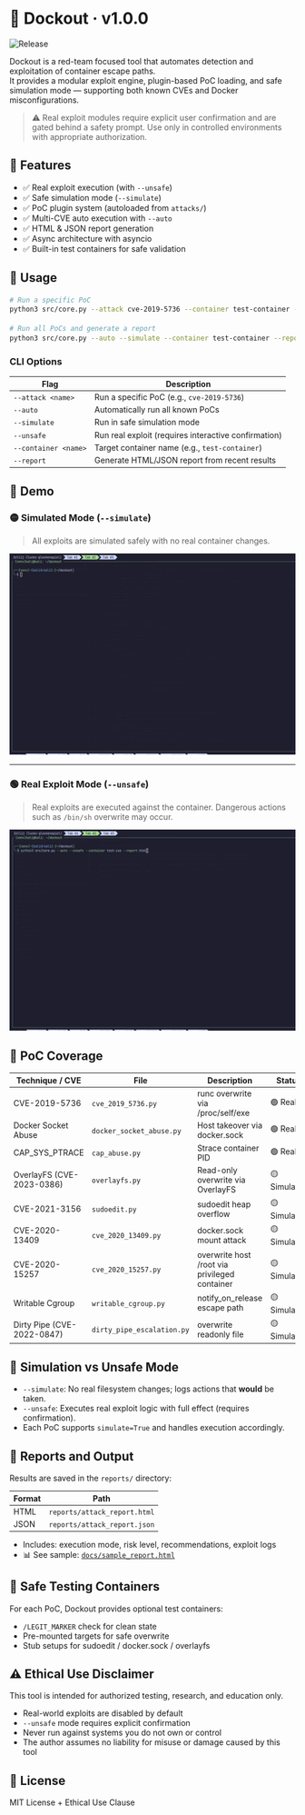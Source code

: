 # 🐳 Dockout · v1.0.0
![Release](https://img.shields.io/github/v/release/schoi1337/dockout?style=flat-square)

Dockout is a red-team focused tool that automates detection and exploitation of container escape paths.  
It provides a modular exploit engine, plugin-based PoC loading, and safe simulation mode — supporting both known CVEs and Docker misconfigurations.

> ⚠️ Real exploit modules require explicit user confirmation and are gated behind a safety prompt. Use only in controlled environments with appropriate authorization.


## 🚀 Features

- ✅ Real exploit execution (with `--unsafe`)
- ✅ Safe simulation mode (`--simulate`)
- ✅ PoC plugin system (autoloaded from `attacks/`)
- ✅ Multi-CVE auto execution with `--auto`
- ✅ HTML & JSON report generation
- ✅ Async architecture with asyncio
- ✅ Built-in test containers for safe validation


## 🧠 Usage

```bash
# Run a specific PoC
python3 src/core.py --attack cve-2019-5736 --container test-container --simulate

# Run all PoCs and generate a report
python3 src/core.py --auto --simulate --container test-container --report html
```

### CLI Options

| Flag | Description |
|------|-------------|
| `--attack <name>` | Run a specific PoC (e.g., `cve-2019-5736`) |
| `--auto` | Automatically run all known PoCs |
| `--simulate` | Run in safe simulation mode |
| `--unsafe` | Run real exploit (requires interactive confirmation) |
| `--container <name>` | Target container name (e.g., `test-container`) |
| `--report` | Generate HTML/JSON report from recent results |

## 🎥 Demo

### 🟡 Simulated Mode (`--simulate`)

> All exploits are simulated safely with no real container changes.

![Simulated Demo](docs/simulated_demo.gif)

---

### 🟢 Real Exploit Mode (`--unsafe`)

> Real exploits are executed against the container. Dangerous actions such as `/bin/sh` overwrite may occur.

![Real Demo](docs/real_demo.gif)

## 🔬 PoC Coverage

| Technique / CVE              | File                         | Description                                 | Status        |
|-----------------------------|------------------------------|---------------------------------------------|---------------|
| CVE-2019-5736               | `cve_2019_5736.py`           | runc overwrite via /proc/self/exe           | 🟢 Real        |
| Docker Socket Abuse         | `docker_socket_abuse.py`     | Host takeover via docker.sock               | 🟢 Real        |
| CAP_SYS_PTRACE              | `cap_abuse.py`               | Strace container PID                        | 🟢 Real        |
| OverlayFS (CVE-2023-0386)   | `overlayfs.py`               | Read-only overwrite via OverlayFS           | 🟡 Simulated   |
| CVE-2021-3156               | `sudoedit.py`                | sudoedit heap overflow                      | 🟡 Simulated   |
| CVE-2020-13409              | `cve_2020_13409.py`          | docker.sock mount attack                    | 🟡 Simulated   |
| CVE-2020-15257              | `cve_2020_15257.py`          | overwrite host /root via privileged container | 🟡 Simulated |
| Writable Cgroup             | `writable_cgroup.py`         | notify_on_release escape path               | 🟡 Simulated   |
| Dirty Pipe (CVE-2022-0847)  | `dirty_pipe_escalation.py`   | overwrite readonly file                     | 🟡 Simulated   |

## 🧪 Simulation vs Unsafe Mode

- `--simulate`: No real filesystem changes; logs actions that **would** be taken.
- `--unsafe`: Executes real exploit logic with full effect (requires confirmation).
- Each PoC supports `simulate=True` and handles execution accordingly.


## 📂 Reports and Output

Results are saved in the `reports/` directory:

| Format | Path |
|--------|------|
| HTML | `reports/attack_report.html` |
| JSON | `reports/attack_report.json` |

- Includes: execution mode, risk level, recommendations, exploit logs  
- 📊 See sample: [`docs/sample_report.html`](docs/attack_report.html)


## 🧪 Safe Testing Containers

For each PoC, Dockout provides optional test containers:
- `/LEGIT_MARKER` check for clean state
- Pre-mounted targets for safe overwrite
- Stub setups for sudoedit / docker.sock / overlayfs


## ⚠️ Ethical Use Disclaimer

This tool is intended for authorized testing, research, and education only.

- Real-world exploits are disabled by default
- `--unsafe` mode requires explicit confirmation
- Never run against systems you do not own or control
- The author assumes no liability for misuse or damage caused by this tool


## 📜 License

MIT License + Ethical Use Clause
